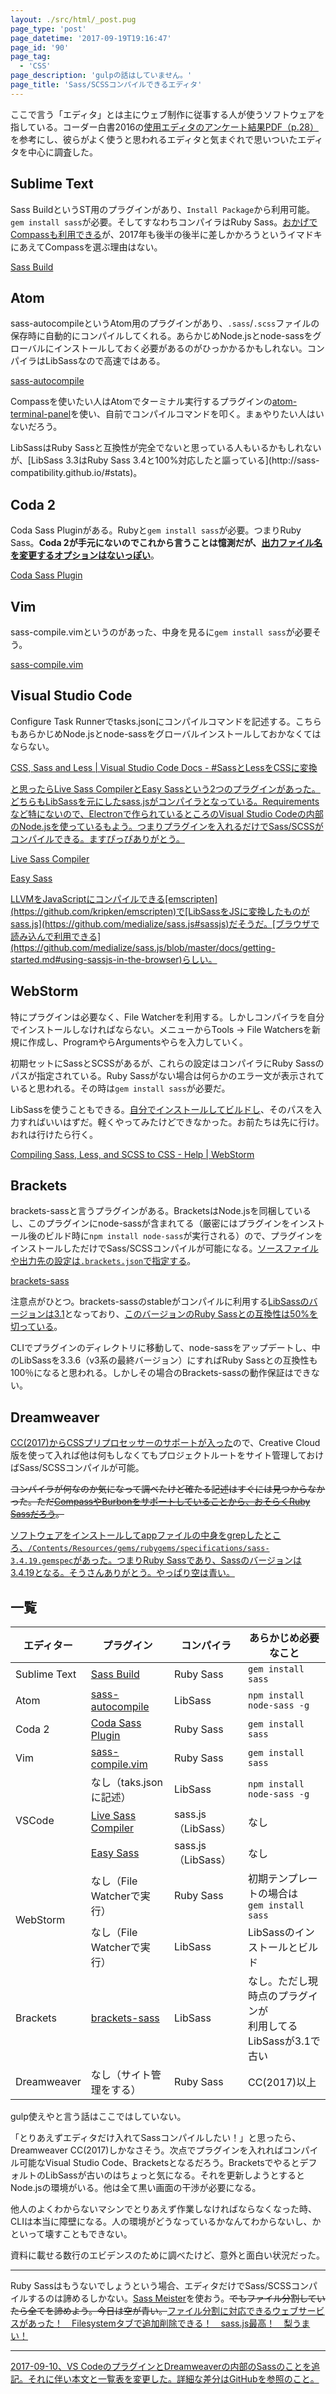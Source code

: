 ```yaml
---
layout: ./src/html/_post.pug
page_type: 'post'
page_datetime: '2017-09-19T19:16:47'
page_id: '90'
page_tag:
  - 'CSS'
page_description: 'gulpの話はしていません。'
page_title: 'Sass/SCSSコンパイルできるエディタ'
---
```

ここで言う「エディタ」とは主にウェブ制作に従事する人が使うソフトウェアを指している。コーダー白書2016の[使用エディタのアンケート結果PDF（p.28）](http://wd-flat.com/coder/enquete2016.pdf)を参考にし、彼らがよく使うと思われるエディタと気まぐれで思いついたエディタを中心に調査した。

## Sublime Text

Sass BuildというST用のプラグインがあり、`Install Package`から利用可能。`gem install sass`が必要。そしてすなわちコンパイラはRuby Sass。[おかげでCompassも利用できる](http://ozpa-h4.com/2013/03/05/compass-sass-scss-sublime-text/)が、2017年も後半の後半に差しかかろうというイマドキにあえてCompassを選ぶ理由はない。

[Sass Build](https://github.com/jaumefontal/SASS-Build-SublimeText2)

## Atom

sass-autocompileというAtom用のプラグインがあり、`.sass`/`.scss`ファイルの保存時に自動的にコンパイルしてくれる。あらかじめNode.jsとnode-sassをグローバルにインストールしておく必要があるのがひっかかるかもしれない。コンパイラはLibSassなので高速ではある。

[sass-autocompile](https://atom.io/packages/sass-autocompile)

Compassを使いたい人はAtomでターミナル実行するプラグインの[atom-terminal-panel](https://atom.io/packages/atom-terminal-panel)を使い、自前でコンパイルコマンドを叩く。まぁやりたい人はいないだろう。

<aside>LibSassはRuby Sassと互換性が完全でないと思っている人もいるかもしれないが、[LibSass 3.3はRuby Sass 3.4と100%対応したと謳っている](http://sass-compatibility.github.io/#stats)。</aside>

## Coda 2

Coda Sass Pluginがある。Rubyと`gem install sass`が必要。つまりRuby Sass。**Coda 2が手元にないのでこれから言うことは憶測だが、[出力ファイル名を変更するオプションはないっぽい](http://programmerbox.com/2013-06-17_css_sass_in_coda2/)**。

[Coda Sass Plugin](https://github.com/secca/Coda-Sass-Plug-in)

## Vim

sass-compile.vimというのがあった、中身を見るに`gem install sass`が必要そう。

[sass-compile.vim](https://github.com/AtsushiM/sass-compile.vim)

## Visual Studio Code

Configure Task Runnerでtasks.jsonにコンパイルコマンドを記述する。こちらもあらかじめNode.jsとnode-sassをグローバルインストールしておかなくてはならない。

[CSS, Sass and Less | Visual Studio Code Docs - #SassとLessをCSSに変換](https://vscode-doc-jp.github.io/docs/languages/css.html#Sass%E3%81%A8Less-Less%E3%82%92CSS%E3%81%AB%E5%A4%89%E6%8F%9B)

<ins datetime="2017-09-10T13:05+09:00">と思ったらLive Sass CompilerとEasy Sassという2つのプラグインがあった。どちらもLibSassを元にしたsass.jsがコンパイラとなっている。Requirementsなど特にないので、Electronで作られているところのVisual Studio Codeの内部のNode.jsを使っているもよう。つまりプラグインを入れるだけでSass/SCSSがコンパイルできる。[ますぴっぴありがとう](https://twitter.com/masuP9/status/910140584295260160)。</ins>

<ins datetime="2017-09-10T13:05+09:00">[Live Sass Compiler](https://marketplace.visualstudio.com/items?itemName=ritwickdey.live-sass)</ins>

<ins datetime="2017-09-10T13:05+09:00">[Easy Sass](https://marketplace.visualstudio.com/items?itemName=spook.easysass)</ins>

<aside><ins datetime="2017-09-10T13:05+09:00">LLVMをJavaScriptにコンパイルできる[emscripten](https://github.com/kripken/emscripten)で[LibSassをJSに変換したものがsass.js](https://github.com/medialize/sass.js#sassjs)だそうだ。[ブラウザで読み込んで利用できる](https://github.com/medialize/sass.js/blob/master/docs/getting-started.md#using-sassjs-in-the-browser)らしい。</ins></aside>

## WebStorm

特にプラグインは必要なく、File Watcherを利用する。しかしコンパイラを自分でインストールしなければならない。メニューからTools -> File Watchersを新規に作成し、ProgramやらArgumentsやらを入力していく。

初期セットにSassとSCSSがあるが、これらの設定はコンパイラにRuby Sassのパスが指定されている。Ruby Sassがない場合は何らかのエラー文が表示されていると思われる。その時は`gem install sass`が必要だ。

LibSassを使うこともできる。[自分でインストールしてビルドし](https://github.com/sass/libsass/blob/master/docs/build-on-darwin.md)、そのパスを入力すればいいはずだ。軽くやってみたけどできなかった。お前たちは先に行け。おれは行けたら行く。

[Compiling Sass, Less, and SCSS to CSS - Help | WebStorm](https://www.jetbrains.com/help/webstorm/compiling-sass-less-and-scss-to-css.html)


## Brackets

brackets-sassと言うプラグインがある。BracketsはNode.jsを同梱しているし、このプラグインにnode-sassが含まれてる（厳密にはプラグインをインストール後のビルド時に`npm install node-sass`が実行される）ので、プラグインをインストールしただけでSass/SCSSコンパイルが可能になる。[ソースファイルや出力先の設定は`.brackets.json`で指定する](https://github.com/jasonsanjose/brackets-sass#sample-bracketsjson-file)。

[brackets-sass](https://github.com/jasonsanjose/brackets-sass)

注意点がひとつ。brackets-sassのstableがコンパイルに利用する[LibSassのバージョンは3.1](https://github.com/jasonsanjose/brackets-sass#compiler-compatibility)となっており、[このバージョンのRuby Sassとの互換性は50%を切っている](http://sass-compatibility.github.io/#stats)。

CLIでプラグインのディレクトリに移動して、node-sassをアップデートし、中のLibSassを3.3.6（v3系の最終バージョン）にすればRuby Sassとの互換性も100％になると思われる。しかしその場合のBrackets-sassの動作保証はできない。

## Dreamweaver
[CC(2017)からCSSプリプロセッサーのサポートが入った](http://www.adobe.com/jp/products/dreamweaver/features.html)ので、Creative Cloud版を使って入れば他は何もしなくてもプロジェクトルートをサイト管理しておけばSass/SCSSコンパイルが可能。

<del>コンパイラが何なのか気になって調べたけど確たる記述はすぐには見つからなかった。ただ[CompassやBurbonをサポートしていることから、おそらくRuby Sassだろう](https://helpx.adobe.com/jp/dreamweaver/using/css-preprocessors.html)。</del>

<ins datetime="2017-09-10T13:05+09:00">ソフトウェアをインストールしてappファイルの中身をgrepしたところ、`/Contents/Resources/gems/rubygems/specifications/sass-3.4.19.gemspec`があった。つまりRuby Sassであり、Sassのバージョンは3.4.19となる。[そうさんありがとう](https://twitter.com/sou_lab/status/910090655396896768)。やっぱり空は青い。</ins>

## 一覧

<table>
  <thead>
    <tr>
      <th>エディター</th>
      <th>プラグイン</th>
      <th>コンパイラ</th>
      <th>あらかじめ必要なこと</th>
    </tr>
  </thead>
  <tbody>
    <tr>
      <td>Sublime Text</td>
      <td>
        <a href="https://github.com/jaumefontal/SASS-Build-SublimeText2">Sass Build</a>
      </td>
      <td>Ruby Sass</td>
      <td><code>gem install sass</code></td>
    </tr>
    <tr>
      <td>Atom</td>
      <td>
        <a href="https://atom.io/packages/sass-autocompile">sass-autocompile</a>
      </td>
      <td>LibSass</td>
      <td><code>npm install node-sass -g</code></td>
    </tr>
    <tr>
      <td>Coda 2</td>
      <td>
        <a href="https://github.com/secca/Coda-Sass-Plug-in">Coda Sass Plugin</a>
      </td>
      <td>Ruby Sass</td>
      <td><code>gem install sass</code></td>
    </tr>
    <tr>
      <td>Vim</td>
      <td>
        <a href="https://github.com/AtsushiM/sass-compile.vim">sass-compile.vim</a>
      </td>
      <td>Ruby Sass</td>
      <td><code>gem install sass</code></td>
    </tr>
    <tr>
      <td rowspan="3">VSCode</td>
      <td>なし（taks.jsonに記述）</td>
      <td>LibSass</td>
      <td><code>npm install node-sass -g</code></td>
    </tr>
    <tr>
      <td>
        <a href="https://marketplace.visualstudio.com/items?itemName=ritwickdey.live-sass">Live Sass Compiler</a>
      </td>
      <td>sass.js（LibSass）</td>
      <td>なし</td>
    </tr>
    <tr>
      <td>
        <a href="https://marketplace.visualstudio.com/items?itemName=spook.easysass">Easy Sass</a>
      </td>
      <td>sass.js（LibSass）</td>
      <td>なし</td>
    </tr>
    <tr>
      <td rowspan="2">WebStorm</td>
      <td>なし（File Watcherで実行）</td>
      <td>Ruby Sass</td>
      <td>初期テンプレートの場合は<br><code>gem install sass</code></td>
    </tr>
    <tr>
      <td>なし（File Watcherで実行）</td>
      <td>LibSass</td>
      <td>LibSassのインストールとビルド</td>
    </tr>
    <tr>
      <td>Brackets</td>
      <td>
        <a href="https://github.com/jasonsanjose/brackets-sass">brackets-sass</a>
      </td>
      <td>LibSass</td>
      <td>なし。ただし現時点のプラグインが<br>利用してるLibSassが3.1で古い</td>
    </tr>
    <tr>
      <td>Dreamweaver</td>
      <td>なし（サイト管理をする）</td>
      <td>Ruby Sass</td>
      <td>CC(2017)以上</td>
    </tr>
  </tbody>
</table>

gulp使えやと言う話はここではしていない。

「とりあえずエディタだけ入れてSassコンパイルしたい！」と思ったら、Dreamweaver CC(2017)しかなさそう。次点でプラグインを入れればコンパイル可能なVisual Studio Code、Bracketsとなるだろう。BracketsでやるとデフォルトのLibSassが古いのはちょっと気になる。それを更新しようとするとNode.jsの環境がいる。他は全て黒い画面の干渉が必要になる。

他人のよくわからないマシンでとりあえず作業しなければならなくなった時、CLIは本当に障壁になる。人の環境がどうなっているかなんてわからないし、かといって壊すこともできない。

資料に載せる数行のエビデンスのために調べたけど、意外と面白い状況だった。

---

Ruby Sassはもうないでしょうという場合、エディタだけでSass/SCSSコンパイルするのは諦めるしかない。[Sass Meister](https://www.sassmeister.com/)を使おう。<del>でもファイル分割していたら全てを諦めよう。今日は空が青い。</del><ins datatime="2017-09-10T13:19+09:00">[ファイル分割に対応できるウェブサービス](http://sass.js.org/)があった！　Filesystemタブで追加削除できる！　sass.js最高！　梨うまい！</ins>

---

<ins datetime="2017-09-10T13:05+09:00">2017-09-10、VS CodeのプラグインとDreamweaverの内部のSassのことを追記。それに伴い本文と一覧表を変更した。詳細な差分は[GitHub](https://github.com/oti/dskd/commit/9d5a5c0061be8359d5e2fd6b054f3fcacefccc57)を参照のこと。</ins>

